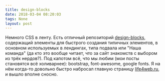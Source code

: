 ```yaml
---
title: design-blocks
date: 2018-03-04 08:20:03
tags: None
layout: post
---
```


Немного CSS в ленту. Есть отличный репозиторий [design-blocks](https://github.com/froala/design-blocks), содержащий элементы для быстрого создания типичных элементов, в основном используемых в лендингах, типа подвала или "Наша команда" (да кто это вообще читает, что за сайт знакомств с выбором из трёх нердов?). Под капотом всё, что мы любим (мои посты становятся всё холиварнее): bootstrap, font-awesome, google fonts. Я на нём когда-то довольно быстро набросал главную страницу [life4web.ru](http://life4web.ru/), и вышло вполне сносно.
